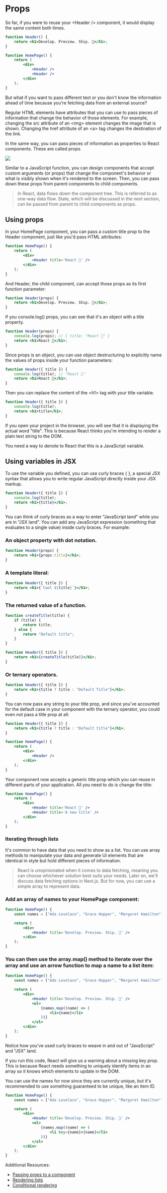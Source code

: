 # Props

So far, if you were to reuse your \<Header /> component, it would display the same content both times.

```jsx
function Header() {
	return <h1>Develop. Preview. Ship. 🚀</h1>;
}

function HomePage() {
	return (
		<div>
			<Header />
			<Header />
		</div>
	);
}
```

But what if you want to pass different text or you don't know the information ahead of time because you're fetching data from an external source?

Regular HTML elements have attributes that you can use to pass pieces of information that change the behavior of those elements. For example, changing the src attribute of an \<img> element changes the image that is shown. Changing the href attribute of an \<a> tag changes the destination of the link.

In the same way, you can pass pieces of information as properties to React components. These are called props.

![](props.avif)

Similar to a JavaScript function, you can design components that accept custom arguments (or props) that change the component's behavior or what is visibly shown when it's rendered to the screen. Then, you can pass down these props from parent components to child components.

> In React, data flows down the component tree. This is referred to as one-way data flow. State, which will be discussed in the next section, can be passed from parent to child components as props.

## Using props

In your HomePage component, you can pass a custom title prop to the Header component, just like you'd pass HTML attributes:

```jsx
function HomePage() {
	return (
		<div>
			<Header title='React 💙' />
		</div>
	);
}
```

And Header, the child component, can accept those props as its first function parameter:

```jsx
function Header(props) {
	return <h1>Develop. Preview. Ship. 🚀</h1>;
}
```

If you console.log() props, you can see that it's an object with a title property.

```jsx
function Header(props) {
	console.log(props); // { title: "React 💙" }
	return <h1>React 💙</h1>;
}
```

Since props is an object, you can use object destructuring to explicitly name the values of props inside your function parameters:

```jsx
function Header({ title }) {
	console.log(title); // "React 💙"
	return <h1>React 💙</h1>;
}
```

Then you can replace the content of the \<h1> tag with your title variable.

```jsx
function Header({ title }) {
	console.log(title);
	return <h1>title</h1>;
}
```

If you open your project in the browser, you will see that it is displaying the actual word "title". This is because React thinks you're intending to render a plain text string to the DOM.

You need a way to denote to React that this is a JavaScript variable.

## Using variables in JSX

To use the variable you defined, you can use curly braces { }, a special JSX syntax that allows you to write regular JavaScript directly inside your JSX markup.

```jsx
function Header({ title }) {
	console.log(title);
	return <h1>{title}</h1>;
}
```

You can think of curly braces as a way to enter "JavaScript land" while you are in "JSX land". You can add any JavaScript expression (something that evaluates to a single value) inside curly braces. For example:

### An object property with dot notation.

```jsx
function Header(props) {
	return <h1>{props.title}</h1>;
}
```

### A template literal:

```jsx
function Header({ title }) {
	return <h1>{`Cool ${title}`}</h1>;
}
```

### The returned value of a function.

```jsx
function createTitle(title) {
	if (title) {
		return title;
	} else {
		return "Default title";
	}
}

function Header({ title }) {
	return <h1>{createTitle(title)}</h1>;
}
```

### Or ternary operators.

```jsx
function Header({ title }) {
	return <h1>{title ? title : "Default Title"}</h1>;
}
```

You can now pass any string to your title prop, and since you've accounted for the default case in your component with the ternary operator, you could even not pass a title prop at all:

```jsx
function Header({ title }) {
	return <h1>{title ? title : "Default title"}</h1>;
}

function HomePage() {
	return (
		<div>
			<Header />
		</div>
	);
}
```

Your component now accepts a generic title prop which you can reuse in different parts of your application. All you need to do is change the title:

```jsx
function HomePage() {
	return (
		<div>
			<Header title='React 💙' />
			<Header title='A new title' />
		</div>
	);
}
```

### Iterating through lists

It's common to have data that you need to show as a list. You can use array methods to manipulate your data and generate UI elements that are identical in style but hold different pieces of information.

> React is unopinionated when it comes to data fetching, meaning you can choose whichever solution best suits your needs. Later on, we'll discuss data fetching options in Next.js. But for now, you can use a simple array to represent data.

### Add an array of names to your HomePage component:

```jsx
function HomePage() {
	const names = ["Ada Lovelace", "Grace Hopper", "Margaret Hamilton"];

	return (
		<div>
			<Header title='Develop. Preview. Ship. 🚀' />
		</div>
	);
}
```

### You can then use the array.map() method to iterate over the array and use an arrow function to map a name to a list item:

```jsx
function HomePage() {
	const names = ["Ada Lovelace", "Grace Hopper", "Margaret Hamilton"];

	return (
		<div>
			<Header title='Develop. Preview. Ship. 🚀' />
			<ul>
				{names.map((name) => (
					<li>{name}</li>
				))}
			</ul>
		</div>
	);
}
```

Notice how you've used curly braces to weave in and out of "JavaScript" and "JSX" land.

If you run this code, React will give us a warning about a missing key prop. This is because React needs something to uniquely identify items in an array so it knows which elements to update in the DOM.

You can use the names for now since they are currently unique, but it's recommended to use something guaranteed to be unique, like an item ID.

```jsx
function HomePage() {
	const names = ["Ada Lovelace", "Grace Hopper", "Margaret Hamilton"];

	return (
		<div>
			<Header title='Develop. Preview. Ship. 🚀' />
			<ul>
				{names.map((name) => (
					<li key={name}>{name}</li>
				))}
			</ul>
		</div>
	);
}
```

Additional Resources:

- [Passing props to a component](https://react.dev/learn/passing-props-to-a-component)
- [Rendering lists](https://react.dev/learn/rendering-lists)
- [Conditional rendering](https://react.dev/learn/conditional-rendering)
